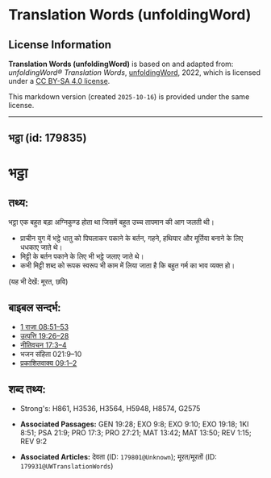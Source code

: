 # Translation Words (unfoldingWord)

## License Information

**Translation Words (unfoldingWord)** is based on and adapted from: _unfoldingWord® Translation Words_, [unfoldingWord](https://unfoldingword.org/utw), 2022, which is licensed under a [CC BY-SA 4.0 license](https://creativecommons.org/licenses/by-sa/4.0/legalcode.en).

This markdown version (created `2025-10-16`) is provided under the same license.



--------------------------------

## भट्ठा (id: 179835)

भट्ठा
=====

तथ्य:
-----

भट्ठा एक बहुत बड़ा अग्निकुण्ड होता था जिसमें बहुत उच्च तापमान की आग जलती थी।

* प्राचीन युग में भट्ठे धातु को पिघलाकर पकाने के बर्तन, गहने, हथियार और मूर्तिया बनाने के लिए धधकाए जाते थे।
* मिट्टी के बर्तन पकाने के लिए भी भट्ठे जलाए जाते थे।
* कभी मिट्टी शब्द को रूपक स्वरूप भी काम में लिया जाता है कि बहुत गर्म का भाव व्यक्त हो।

(यह भी देखें: मूरत, छवि)

बाइबल सन्दर्भ:
--------------

* [1 राजा 08:51–53](https://ref.ly/1Kgs0:0)
* [उत्पत्ति 19:26–28](https://ref.ly/Gen19:26-Gen19:28)
* [नीतिवचन 17:3–4](https://ref.ly/Prov17:3-Prov17:4)
* भजन संहिता 021:9–10
* [प्रकाशितवाक्य 09:1–2](https://ref.ly/Rev0:0)

शब्द तथ्य:
----------

* Strong's: H861, H3536, H3564, H5948, H8574, G2575

* **Associated Passages:** GEN 19:28; EXO 9:8; EXO 9:10; EXO 19:18; 1KI 8:51; PSA 21:9; PRO 17:3; PRO 27:21; MAT 13:42; MAT 13:50; REV 1:15; REV 9:2
* **Associated Articles:** देवता (ID: `179801@Unknown`); मूरत/मूरतों (ID: `179931@UWTranslationWords`)

